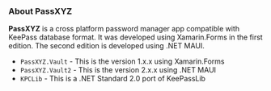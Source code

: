 ### About PassXYZ

**PassXYZ** is a cross platform password manager app compatible with KeePass database format. It was developed using Xamarin.Forms in the first edition. The second edition is developed using .NET MAUI.

- `PassXYZ.Vault` - This is the version 1.x.x using Xamarin.Forms
- `PassXYZ.Vault2` - This is the version 2.x.x using .NET MAUI
- `KPCLib` - This is a .NET Standard 2.0 port of KeePassLib

[1]: https://www.amazon.com/NET-MAUI-Cross-Platform-Application-Development-ebook/dp/B0BJ7F4VD4/ref=tmm_kin_swatch_0?_encoding=UTF8&qid=1669041558&sr=1-1

